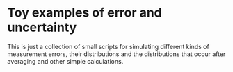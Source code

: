 # Toy examples of error and uncertainty

This is just a collection of small scripts for simulating different kinds of measurement 
errors, their distributions and the distributions that occur after averaging and other 
simple calculations.